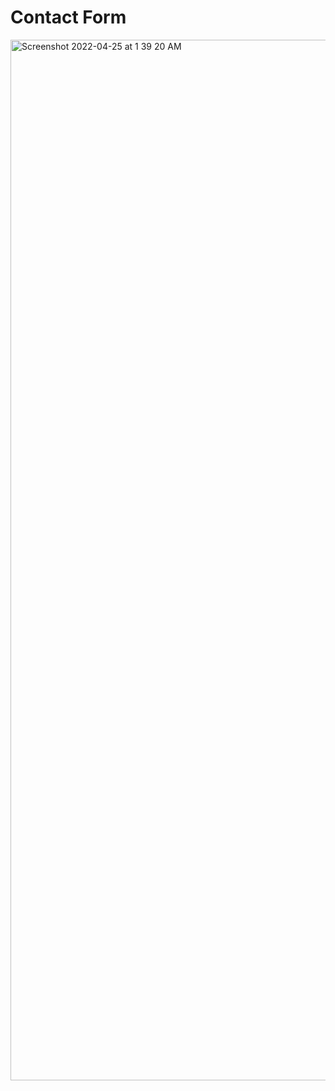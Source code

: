 # Contact Form
<img width="1665" alt="Screenshot 2022-04-25 at 1 39 20 AM" src="https://user-images.githubusercontent.com/65829063/164993585-3dfd7910-08a1-4a6d-9a3d-9e95ee552443.png">
